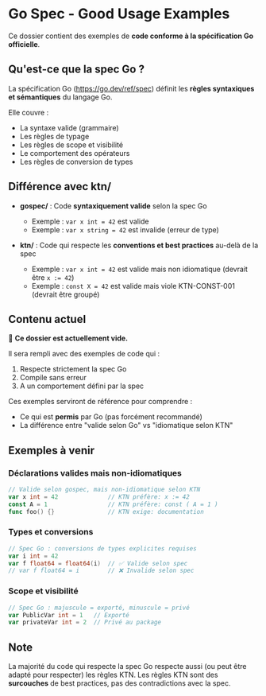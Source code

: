 # Go Spec - Good Usage Examples

Ce dossier contient des exemples de **code conforme à la spécification Go officielle**.

## Qu'est-ce que la spec Go ?

La spécification Go (https://go.dev/ref/spec) définit les **règles syntaxiques et sémantiques** du langage Go.

Elle couvre :
- La syntaxe valide (grammaire)
- Les règles de typage
- Les règles de scope et visibilité
- Le comportement des opérateurs
- Les règles de conversion de types

## Différence avec ktn/

- **gospec/** : Code **syntaxiquement valide** selon la spec Go
  - Exemple : `var x int = 42` est valide
  - Exemple : `var x string = 42` est invalide (erreur de type)

- **ktn/** : Code qui respecte les **conventions et best practices** au-delà de la spec
  - Exemple : `var x int = 42` est valide mais non idiomatique (devrait être `x := 42`)
  - Exemple : `const X = 42` est valide mais viole KTN-CONST-001 (devrait être groupé)

## Contenu actuel

🚧 **Ce dossier est actuellement vide.**

Il sera rempli avec des exemples de code qui :
1. Respecte strictement la spec Go
2. Compile sans erreur
3. A un comportement défini par la spec

Ces exemples serviront de référence pour comprendre :
- Ce qui est **permis** par Go (pas forcément recommandé)
- La différence entre "valide selon Go" vs "idiomatique selon KTN"

## Exemples à venir

### Déclarations valides mais non-idiomatiques
```go
// Valide selon gospec, mais non-idiomatique selon KTN
var x int = 42              // KTN préfère: x := 42
const A = 1                 // KTN préfère: const ( A = 1 )
func foo() {}               // KTN exige: documentation
```

### Types et conversions
```go
// Spec Go : conversions de types explicites requises
var i int = 42
var f float64 = float64(i)  // ✅ Valide selon spec
// var f float64 = i        // ❌ Invalide selon spec
```

### Scope et visibilité
```go
// Spec Go : majuscule = exporté, minuscule = privé
var PublicVar int = 1   // Exporté
var privateVar int = 2  // Privé au package
```

## Note

La majorité du code qui respecte la spec Go respecte aussi (ou peut être adapté pour respecter) les règles KTN.
Les règles KTN sont des **surcouches** de best practices, pas des contradictions avec la spec.
